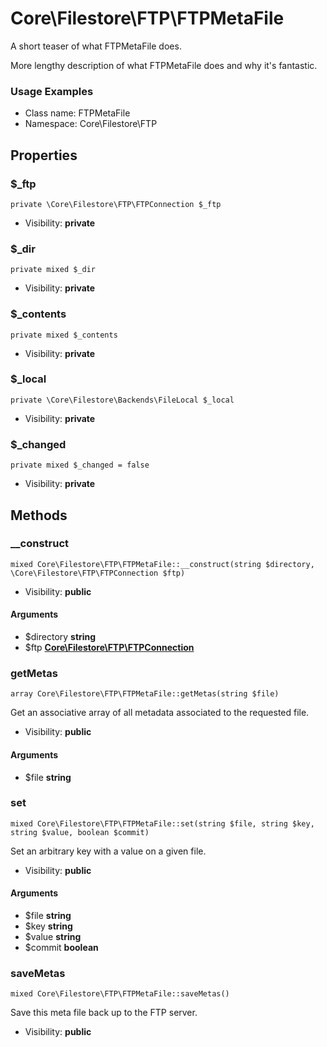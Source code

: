 Core\Filestore\FTP\FTPMetaFile
===============

A short teaser of what FTPMetaFile does.

More lengthy description of what FTPMetaFile does and why it's fantastic.

<h3>Usage Examples</h3>


* Class name: FTPMetaFile
* Namespace: Core\Filestore\FTP





Properties
----------


### $_ftp

    private \Core\Filestore\FTP\FTPConnection $_ftp





* Visibility: **private**


### $_dir

    private mixed $_dir





* Visibility: **private**


### $_contents

    private mixed $_contents





* Visibility: **private**


### $_local

    private \Core\Filestore\Backends\FileLocal $_local





* Visibility: **private**


### $_changed

    private mixed $_changed = false





* Visibility: **private**


Methods
-------


### __construct

    mixed Core\Filestore\FTP\FTPMetaFile::__construct(string $directory, \Core\Filestore\FTP\FTPConnection $ftp)





* Visibility: **public**


#### Arguments
* $directory **string**
* $ftp **[Core\Filestore\FTP\FTPConnection](core_filestore_ftp_ftpconnection.md)**



### getMetas

    array Core\Filestore\FTP\FTPMetaFile::getMetas(string $file)

Get an associative array of all metadata associated to the requested file.



* Visibility: **public**


#### Arguments
* $file **string**



### set

    mixed Core\Filestore\FTP\FTPMetaFile::set(string $file, string $key, string $value, boolean $commit)

Set an arbitrary key with a value on a given file.



* Visibility: **public**


#### Arguments
* $file **string**
* $key **string**
* $value **string**
* $commit **boolean**



### saveMetas

    mixed Core\Filestore\FTP\FTPMetaFile::saveMetas()

Save this meta file back up to the FTP server.



* Visibility: **public**



